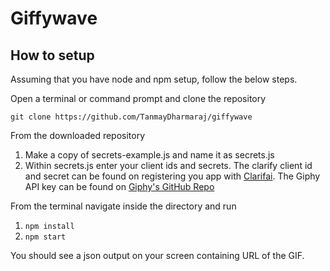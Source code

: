 # Giffywave

## How to setup
Assuming that you have node and npm setup, follow the below steps.

Open a terminal or command prompt and clone the repository

`git clone https://github.com/TanmayDharmaraj/giffywave`

From the downloaded repository
1. Make a copy of secrets-example.js and name it as secrets.js
2. Within secrets.js enter your client ids and secrets. The clarify client id and secret can be found on registering you app with [Clarifai](https://www.clarifai.com/). The Giphy API key can be found on [Giphy's GitHub Repo](https://github.com/Giphy/GiphyAPI) 

From the terminal navigate inside the directory and run

1. `npm install`
2. `npm start`

You should see a json output on your screen containing URL of the GIF.
